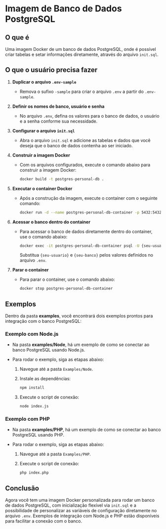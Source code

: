 # Imagem de Banco de Dados PostgreSQL

## O que é

Uma imagem Docker de um banco de dados PostgreSQL, onde é possível criar tabelas e setar informações diretamente, através do arquivo `init.sql`.

## O que o usuário precisa fazer

1. **Duplicar o arquivo `.env-sample`**
    - Remova o sufixo `-sample` para criar o arquivo `.env` a partir do `.env-sample`.

2. **Definir os nomes de banco, usuário e senha**
    - No arquivo `.env`, defina os valores para o banco de dados, o usuário e a senha conforme sua necessidade.

3. **Configurar o arquivo `init.sql`**
    - Abra o arquivo `init.sql` e adicione as tabelas e dados que você deseja que o banco de dados contenha ao ser iniciado.

4. **Construir a imagem Docker**
    - Com os arquivos configurados, execute o comando abaixo para construir a imagem Docker:

      ```bash
      docker build -t postgres-personal-db .
      ```

5. **Executar o container Docker**
    - Após a construção da imagem, execute o container com o seguinte comando:

      ```bash
      docker run -d --name postgres-personal-db-container -p 5432:5432 --env-file .env postgres-personal-db
      ```

6. **Acessar o banco dentro do container**
    - Para acessar o banco de dados diretamente dentro do container, use o comando abaixo:

      ```bash
      docker exec -it postgres-personal-db-container psql -U {seu-usuario} -d {seu-banco}
      ```

      Substitua `{seu-usuario}` e `{seu-banco}` pelos valores definidos no arquivo `.env`.

7. **Parar o container**
    - Para parar o container, use o comando abaixo:

      ```bash
      docker stop postgres-personal-db-container
      ```

## Exemplos

Dentro da pasta **examples**, você encontrará dois exemplos prontos para integração com o banco PostgreSQL:

### Exemplo com Node.js
- Na pasta **examples/Node**, há um exemplo de como se conectar ao banco PostgreSQL usando Node.js.
- Para rodar o exemplo, siga as etapas abaixo:

    1. Navegue até a pasta `Examples/Node`.
    2. Instale as dependências:

       ```bash
       npm install
       ```

    3. Execute o script de conexão:

       ```bash
       node index.js
       ```

### Exemplo com PHP
- Na pasta **examples/PHP**, há um exemplo de como se conectar ao banco PostgreSQL usando PHP.
- Para rodar o exemplo, siga as etapas abaixo:

    1. Navegue até a pasta `Examples/PHP`.
    2. Execute o script de conexão:

       ```bash
       php index.php
       ```

## Conclusão

Agora você tem uma imagem Docker personalizada para rodar um banco de dados PostgreSQL, com inicialização flexível via `init.sql` e a possibilidade de personalizar as variáveis de configuração diretamente no arquivo `.env`. Exemplos de integração com Node.js e PHP estão disponíveis para facilitar a conexão com o banco.
